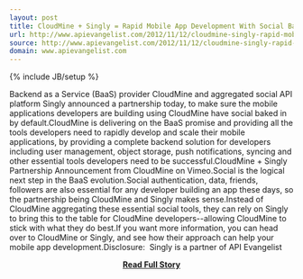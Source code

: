 ```yaml
---
layout: post
title: CloudMine + Singly = Rapid Mobile App Development With Social Baked In
url: http://www.apievangelist.com/2012/11/12/cloudmine-singly-rapid-mobile-app-development-with-social-baked-in/
source: http://www.apievangelist.com/2012/11/12/cloudmine-singly-rapid-mobile-app-development-with-social-baked-in/
domain: www.apievangelist.com
---
```

{% include JB/setup %}<p>Backend as a Service (BaaS) provider CloudMine and aggregated social API platform Singly announced a partnership today, to make sure the mobile applications developers are building using CloudMine have social baked in by default.CloudMine is delivering on the BaaS promise and providing all the tools developers need to rapidly develop and scale their mobile applications, by providing a complete backend solution for developers including user management, object storage, push notifications, syncing and other essential tools developers need to be successful.CloudMine + Singly Partnership Announcement from CloudMine on Vimeo.Social is the logical next step in the BaaS evolution.Social authentication, data, friends, followers are also essential for any developer building an app these days, so the partnership being CloudMine and Singly makes sense.Instead of CloudMine aggregating these essential social tools, they can rely on Singly to bring this to the table for CloudMine developers--allowing CloudMine to stick with what they do best.If you want more information, you can head over to CloudMine or Singly, and see how their approach can help your mobile app development.Disclosure: &nbsp;Singly is a partner of API Evangelist</p>
<center><p><a href="http://www.apievangelist.com/2012/11/12/cloudmine-singly-rapid-mobile-app-development-with-social-baked-in/" style='padding:25px; font-sze:18px; font-weight: bold;'>Read Full Story</a></p></center>
